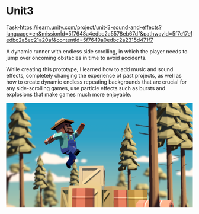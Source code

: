 # Unit3

Task-https://learn.unity.com/project/unit-3-sound-and-effects?language=en&missionId=5f7648a4edbc2a5578eb67df&pathwayId=5f7e17e1edbc2a5ec21a20af&contentId=5f7649a0edbc2a2315d471f7

A dynamic runner with endless side scrolling, in which the player needs to jump over oncoming obstacles in time to avoid accidents. 

While creating this prototype, I learned how to add music and sound effects, completely changing the experience of past projects, as well as how to create dynamic endless repeating backgrounds that are crucial for any side-scrolling games, use particle effects such as bursts and explosions that make games much more enjoyable.


![alt text](33.png "Описание будет тут")
